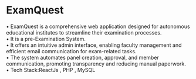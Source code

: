 # ExamQuest
• ExamQuest is a comprehensive web application designed for autonomous educational institutes to streamline their examination processes.<br/>
• It is a pre-Examination System.<br/>
•  It offers an intuitive admin interface, enabling faculty management and efficient email communication for exam-related tasks.<br/>
•  The system automates panel creation, approval, and member communication, promoting transparency and reducing manual paperwork.<br/>
• Tech Stack:ReactJs , PHP , MySQL 


